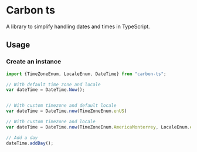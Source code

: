 # Carbon ts
A library to simplify handling dates and times in TypeScript.

## Usage

### Create an instance

```ts
import {TimeZoneEnum, LocaleEnum, DateTime} from "carbon-ts";

// With default time zone and locale
var dateTime = DateTime.Now();


// With custom timezone and default locale
var dateTime = DateTime.now(TimeZoneEnum.enUS)

// With custom timezone and locale
var dateTime = DateTime.now(TimeZoneEnum.AmericaMonterrey, LocaleEnum.enUS);

// Add a day
dateTime.addDay();

```
